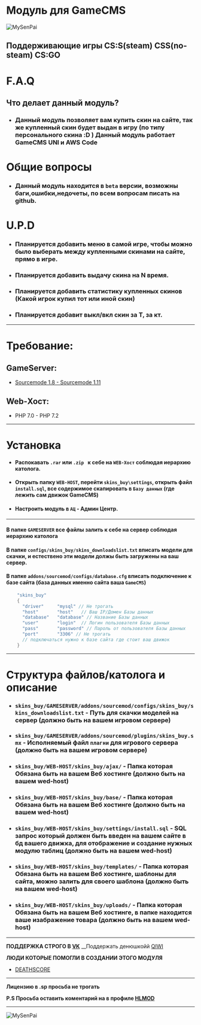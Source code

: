 # __Модуль для GameCMS__

![MySenPai](https://pa1.narvii.com/6862/6098ddd3be86e6253a9a2174796bf3fba9c06867r1-500-260_hq.gif)

## Поддерживающие игры CS:S(steam) CSS(no-steam) CS:GO

# F.A.Q
 ## __Что делает данный модуль?__

- ### Данный модуль позволяет вам купить скин на сайте, так же купленный скин будет выдан в игру (по типу персонального скина :D )  Данный модуль работает GameCMS UNI и AWS Code
# Общие вопросы
- ### Данный модуль находится в `beta` версии, возможны баги,ошибки,недочеты, по всем вопросам писать на github.

# U.P.D
- ### Планируется добавить меню в самой игре, чтобы можно было выберать между купленными скинами на сайте, прямо в игре.
- ### Планируется добавить выдачу скина на N время.
- ### Планируется добавить статистику купленных скинов (Какой игрок купил тот или иной скин)
- ### Планируется добавит выкл/вкл скин за Т, за кт.


***
# Требование:

## GameServer:
- [Sourcemode 1.8 - Sourcemode 1.11](https://www.sourcemod.net/downloads.php?branch=stable)

## Web-Хост:
- PHP 7.0 - PHP 7.2

***

# Установка
- #### Распокавать `.rar` или `.zip ` к себе на `WEB-Хост` соблюдая иерархию католога.
- #### Открыть папку `WEB-HOST`, перейти `skins_buy\settings`, открыть файл `install.sql`, все содержимое скапировать в `Базу данных` (где лежить сам движок GameCMS)
- #### Настроить модуль в `АЦ` - Админ Центр.

***

#### В папке `GAMESERVER` все файлы залить к себе на сервер соблюдая иерархию католога

#### В папке `configs/skins_buy/skins_downloadslist.txt` вписать модели для скачки, и естествено эти модели должы быть загружены на ваш сервер.

#### В папке `addons/sourcemod/configs/database.cfg` вписать подключение к базе сайта (база данных именно сайта ваша `GameCMS`)
```c
	"skins_buy"
	{
	  "driver"     "mysql" // Не трогать
	  "host"       "host"	// Ваш IP/Домен Базы данных
	  "database"   "database" // Название Базы данных
	  "user"       "login"	// Логин пользователя Базы данных
	  "pass"       "password" // Пароль от пользователя Базы данных
	  "port"       "3306" // Не трогать
      // подключаться нужно к базе сайта где стоит ваш движок
	} 
```
***
# Структура файлов/католога и описание
- ### __`skins_buy/GAMESERVER/addons/sourcemod/configs/skins_buy/skins_downloadslist.txt` - Путь для скачки моделей на сервер (должно быть на вашем игровом сервере)__  
- ### __`skins_buy/GAMESERVER/addons/sourcemod/plugins/skins_buy.smx` - Исполняемый файл `плагни` для игрового сервера (должно быть на вашем игровом сервере)__  

- ### __`skins_buy/WEB-HOST/skins_buy/ajax/` - Папка которая Обязана быть на вашем Веб хостинге (должно быть на вашем wed-host)__  
- ### __`skins_buy/WEB-HOST/skins_buy/base/` - Папка которая Обязана быть на вашем Веб хостинге (должно быть на вашем wed-host)__  
- ### __`skins_buy/WEB-HOST/skins_buy/settings/install.sql` - SQL запрос который должен быть введен на вашем сайте в бд вашего движка, для отображение и создание нужных модулю таблиц (должно быть на вашем wed-host)__ 
- ### __`skins_buy/WEB-HOST/skins_buy/templates/` - Папка которая Обязана быть на вашем Веб хостинге, шаблоны для сайта, можно залить для своего шаблона (должно быть на вашем wed-host)__  
- ### __`skins_buy/WEB-HOST/skins_buy/uploads/` - Папка которая Обязана быть на вашем Веб хостинге, в папке находится ваше изабражение товара (должно быть на вашем wed-host)__  

***


 __ПОДДЕРЖКА СТРОГО В [VK](VK.COM/CYXARUK1337)__
__Поддержать денюшкойй [QIWI](https://qiwi.com/n/PREFIX) 

__ЛЮДИ КОТОРЫЕ ПОМОГЛИ В СОЗДАНИИ ЭТОГО МОДУЛЯ__
- [DEATHSCORE](https://vk.com/deathscore13)

***
__Лицензию в .sp просьба не трогать__

__P.S Просьба оставить коментарий на в профиле [HLMOD](https://hlmod.ru/members/pr-e-fix.110719/)__
***
![MySenPai](https://pa1.narvii.com/8008/5ff3a5128bf7a511810414eecce8018a7b0a52cer1-500-282_hq.gif)
